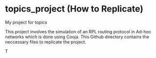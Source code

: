 # topics_project (How to Replicate)
My project for topics 

This project involves the simulation of an RPL routing protocol in Ad-hoc networks which is done using Cooja. This Github directory contains the neccessary files to replicate the project. 

T
